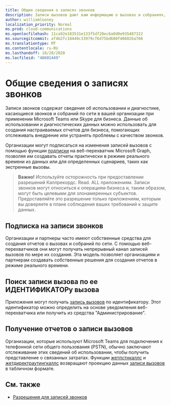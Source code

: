 ```yaml
---
title: Общие сведения о записях звонков
description: Записи вызовов дают вам информацию о вызовах и собраниях, происходящих в вашей организации.
author: williamlooney
localization_priority: Normal
ms.prod: cloud-communications
ms.openlocfilehash: 11ca92e183531e133f5df20ec6a0d0e935487322
ms.sourcegitcommit: af4b2fc18449c33979cf6d75bd680f40602ba708
ms.translationtype: MT
ms.contentlocale: ru-RU
ms.lasthandoff: 10/20/2020
ms.locfileid: "48601449"
---
```

# <a name="call-records-overview"></a>Общие сведения о записях звонков

Записи звонков содержат сведения об использовании и диагностике, касающиеся звонков и собраний по сети в вашей организации при применении Microsoft Teams или Skype для бизнеса. Данные об использовании и диагностических данных можно использовать для создания настраиваемых отчетов для бизнеса, помогающих отслеживать внедрение или устранять проблемы с качеством звонков.

Организации могут подписаться на изменения записей вызовов с помощью функции [подписки](/graph/api/resources/webhooks?view=graph-rest-1.0) на веб-перехватчик Microsoft Graph, позволяя им создавать отчеты практически в режиме реального времени из данных или для определенных сценариев, таких как экстренные вызовы.

> **Важно!** Используйте осторожность при предоставлении разрешений Каллрекордс. Read. ALL приложениям. Записи звонков могут относиться к операциям бизнеса и, таким образом, могут быть целевыми для злонамеренных субъектов. Предоставляйте это разрешение только приложениям, которым вы доверяете в плане соблюдения ваших требований к защите данных.

## <a name="subscribe-to-call-records"></a>Подписка на записи звонков

Организации и партнеры часто имеют собственные средства для создания отчетов о вызовах и собраний по сети. С помощью веб-перехватчиков они могут получать непрерывный канал записей вызовов по мере их создания. Эта модель позволяет организациям и партнерам создавать собственные решения для создания отчетов в режиме реального времени.

## <a name="look-up-a-call-record-by-its-call-id"></a>Поиск записи вызова по ее ИДЕНТИФИКАТОРу вызова

Приложения могут получать [запись вызовов](/graph/api/resources/callrecords-callrecord?view=graph-rest-1.0) по идентификатору. Этот идентификатор можно определить на основе уведомления веб-перехватчика или получить из средства "Администрирование".

## <a name="get-call-record-reports"></a>Получение отчетов о записи вызовов

Организации, которые используют Microsoft Teams для подключения к телефонной сети общего пользования (PSTN), обычно заключают отслеживание этих сведений об использовании, чтобы получить представление о связанных затратах. Функции [жетпстнкаллс](/graph/api/callrecords-callrecord-getpstncalls?view=graph-rest-beta) и [жетдиректраутингкаллс](/graph/api/callrecords-callrecord-getdirectroutingcalls?view=graph-rest-beta) возвращают проекцию данных [записи вызовов](/graph/api/resources/callrecords-callrecord?view=graph-rest-beta) в табличном формате.

## <a name="see-also"></a>См. также

- [Разрешения для записей звонков](./permissions-reference.md#call-records-permissions)
